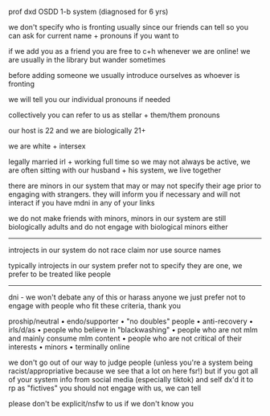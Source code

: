 prof dxd OSDD 1-b system (diagnosed for 6 yrs)

we don't specify who is fronting usually since our friends can tell so you can ask for current name + pronouns if you want to

if we add you as a friend you are free to c+h whenever we are online! we are usually in the library but wander sometimes

before adding someone we usually introduce ourselves as whoever is fronting

we will tell you our individual pronouns if needed

collectively you can refer to us as stellar + them/them pronouns

our host is 22 and we are biologically 21+ 

we are white + intersex 

legally married irl + working full time so we may not always be active, we are often sitting with our husband + his system, we live together

there are minors in our system that may or may not specify their age prior to engaging with strangers. they will inform you if necessary and will not interact if you have mdni in any of your links

we do not make friends with minors, minors in our system are still biologically adults and do not engage with biological minors either

---

introjects in our system do not race claim nor use source names

typically introjects in our system prefer not to specify they are one, we prefer to be treated like people

---

dni - we won't debate any of this or harass anyone we just prefer not to engage with people who fit these criteria, thank you

proship/neutral • endo/supporter • "no doubles" people • anti-recovery • irls/d/as • people who believe in "blackwashing" • people who are not mlm and mainly consume mlm content • people who are not critical of their interests • minors • terminally online

we don't go out of our way to judge people (unless you're a system being racist/appropriative because we see that a lot on here fsr!) but if you got all of your system info from social media (especially tiktok) and self dx'd it to rp as "fictives" you should not engage with us, we can tell

please don't be explicit/nsfw to us if we don't know you
